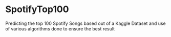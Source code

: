 # SpotifyTop100
Predicting the top 100 Spotify Songs based out of a Kaggle Dataset and use of various algorithms done to ensure the best result 
